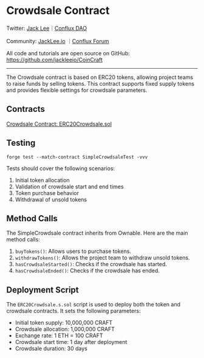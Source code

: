 # Crowdsale Contract

Twitter: [Jack Lee](https://x.com/jackleeio)｜[Conflux DAO](https://x.com/ConfluxDAO)

Community: [JackLee.io](https://jacklee.io/) ｜[Conflux Forum](https://forum.conflux.fun/)

All code and tutorials are open source on GitHub: https://github.com/jackleeio/CoinCraft

---

The Crowdsale contract is based on ERC20 tokens, allowing project teams to raise funds by selling tokens. This contract supports fixed supply tokens and provides flexible settings for crowdsale parameters.

## Contracts

[Crowdsale Contract: ERC20Crowdsale.sol](../../src/ERC20/ERC20Crowdsale.sol)

## Testing

```
forge test --match-contract SimpleCrowdsaleTest -vvv
```

Tests should cover the following scenarios:
1. Initial token allocation
2. Validation of crowdsale start and end times
3. Token purchase behavior
4. Withdrawal of unsold tokens

## Method Calls

The SimpleCrowdsale contract inherits from Ownable. Here are the main method calls:

1. `buyTokens()`: Allows users to purchase tokens.
2. `withdrawTokens()`: Allows the project team to withdraw unsold tokens.
3. `hasCrowdsaleStarted()`: Checks if the crowdsale has started.
4. `hasCrowdsaleEnded()`: Checks if the crowdsale has ended.

## Deployment Script

The `ERC20Crowdsale.s.sol` script is used to deploy both the token and crowdsale contracts. It sets the following parameters:

- Initial token supply: 10,000,000 CRAFT
- Crowdsale allocation: 1,000,000 CRAFT
- Exchange rate: 1 ETH = 100 CRAFT
- Crowdsale start time: 1 day after deployment
- Crowdsale duration: 30 days
